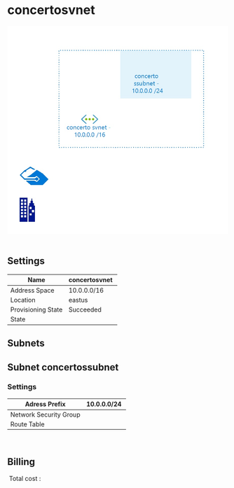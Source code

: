 # concertosvnet
![Cloudockit](../assets/d96602356f7549daa146c8aeb8c07b6a.jpg) 
## Settings


| Name | concertosvnet  |
| --- | --- |
| Address Space | 10.0.0.0/16  |
| Location | eastus  |
| Provisioning State | Succeeded  |
| State |   |



## Subnets

## Subnet concertossubnet

### Settings


| Adress Prefix | 10.0.0.0/24  |
| --- | --- |
| Network Security Group |   |
| Route Table |   |

 








## Billing
 Total cost : 
